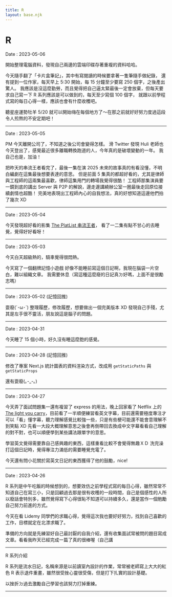 ```yaml
---
title: R
layout: base.njk
---
```


# R

Date : 2023-05-06

開始整理電腦資料，發現自己兩邊的雲端印碟存著重複的資料哈哈。

今天隨手翻了「卡片盒筆記」，其中有寫閱讀的時候要拿著一隻筆隨手做紀錄，
還有提到一位作家，每天早上 5:30 開始，每 15 分鐘至少要寫 250 個字，之後產出驚人。
我應該是沒這麼勤勞，而且覺得把自己逼太緊最後一定會放棄，但每天要求自己寫一下 R 系列應該是可以做到的，每天至少寫個 100 個字，
就跟以前學程式寫的每日心得一樣，應該也會有什麼收穫吧。

聽星座運勢牡羊 5/20 就可以開始嗨在每個地方了～在那之前就好好努力度過這段令人煎熬的不安定期吧！

---

Date : 2023-05-05

PM 今天離開公司了，不知道之後公司會變得怎樣。
滑 Twitter 發現 Huli 老師也今天登出了，感覺最近很多離職轉換跑道的人，今年真的是破壞變動的一年。
我自己也是，加油！

把昨天的串流王者看完了，最後一集在演 2025 未來的故事真的有看沒懂，不明白編劇在這集最後想要表達的意思。
但是前面 5 集真的都超好看的，尤其是律師與工程師的這兩集最喜歡，律師這集用門的轉場我覺得很酷！
工程師那集演員要一鏡到底的講出 Server 與 P2P 的解說，邊走邊講繞辦公室一圈最後走回原位接續劇情也超酷！
完美地表現出工程師內心的自我想法，真的好想知道這邊他們拍了幾次 XD

---

Date : 2023-05-04

今天發現超好看的影集 [The PlatList 串流王者](https://www.netflix.com/tw/title/81186296)，
看了一二集有點不甘心的去睡覺，覺得好好看呀！

---

Date : 2023-05-03

今天白天超級熱的，騎車覺得很悶熱。

今天寫了一個翻牌記憶小遊戲
好像不能睡前寫這個日記啊，我現在腦袋一片空白，難以組織文章。
我需要休息（寫這種這麼廢的日記真ㄉ好嗎，上面不是很勵志嗎）

---

Date : 2023-05-02 (記憶回推)

耍廢(´･ω･`)
整理履歷，修改履歷，想要做出一個完美版本 XD
發現自己手殘，尤其是左手很不靈活，朋友說這是腦子的問題。

---

Date : 2023-04-31

今天睡了 15 個小時，好久沒有睡這麼飽的感覺。

---

Date : 2023-04-28 (記憶回推)

修改了專案 Next.js 統計圖表的資料渲染方式，改成用 `getStaticPaths` 與 `getStaticProps`

還有耍廢(｡-\_-｡)

---

Date : 2023-04-27

今天弄了面試問題集一還有複習了 express 的用法，晚上回家看了 Netflix 上的 [The light you carry](https://www.netflix.com/title/81657245)，目前看了一半順便練習看英文字幕，目前還需要極度專注才可以「看」懂字幕，聽力理解感覺比較強一些，只是有些梗可能還不能會意理解不到笑點 XD
先看一大段大概理解意思之後會再倒帶回去換成中文字幕看看自己理解的對不對，也可以順便學到某些講法跟單字的意思。

學習英文覺得需要靠自己感興趣的東西，這樣重看比較不會覺得無趣ＸＤ
洗完澡打這個日記時，覺得專注力滿低的需要睡覺充電了。

今天還有問小花關於寫英文日記的東西獲得了他的鼓勵，nice!

---

Date : 2023-04-26

R 系列是中午吃飯的時候想到的，想要效仿之前學程式寫的每日心得，雖然常常不知道自己在寫三小，只是回顧過去那是很有收穫的一段時間，自己是個感性的人所以廢話會特別多，雖然覺得寫下心得很恥不知道可以持續多久，還是當作一個勉勵自己努力前進的方式。

今天在看 Lidemy 同學們的求職心得，覺得這次我也要好好努力，找到自己喜歡的工作，目標就定在北漂求職了。

準備的方向就是先練習好自己最討厭的自我介紹，還有收集面試常被問的題目寫成文章。看看我昨天已經完成一篇了真的很棒喔（自己講

---

R 系列介紹

R 系列是流水日記，名稱來源是以前讀室內設計的作業，常常被老師寫上大大的紅色 R 表示退件重畫，雖然很受挫心靈很受傷，但是打下扎實的設計基礎。

以挫折ㄉ過去激勵自己學習也該努力打掉重練。

---
